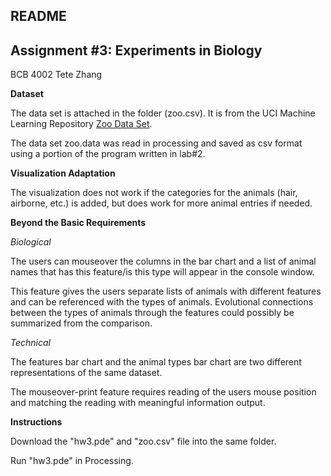 README
---
Assignment #3: Experiments in Biology
---
BCB 4002 Tete Zhang

**Dataset**

The data set is attached in the folder (zoo.csv). It is from the UCI Machine Learning Repository [Zoo Data Set](http://archive.ics.uci.edu/ml/datasets/Zoo). 

The data set zoo.data was read in processing and saved as csv format using a portion of the program written in lab#2. 

**Visualization Adaptation**

The visualization does not work if the categories for the animals (hair, airborne, etc.) is added, but does work for more animal entries if needed. 

**Beyond the Basic Requirements**

*Biological*

The users can mouseover the columns in the bar chart and a list of animal names that has this feature/is this type will appear in the console window. 

This feature gives the users separate lists of animals with different features and can be referenced with the types of animals. Evolutional connections between the types of animals through the features could possibly be summarized from the comparison. 

*Technical*

The features bar chart and the animal types bar chart are two different representations of the same dataset. 

The mouseover-print feature requires reading of the users mouse position and matching the reading with meaningful information output. 

**Instructions**

Download the "hw3.pde" and "zoo.csv" file into the same folder. 

Run "hw3.pde" in Processing. 